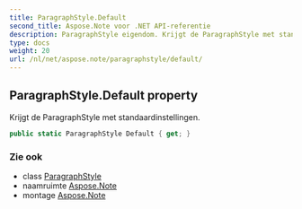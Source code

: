 ```yaml
---
title: ParagraphStyle.Default
second_title: Aspose.Note voor .NET API-referentie
description: ParagraphStyle eigendom. Krijgt de ParagraphStyle met standaardinstellingen.
type: docs
weight: 20
url: /nl/net/aspose.note/paragraphstyle/default/
---
```

## ParagraphStyle.Default property

Krijgt de ParagraphStyle met standaardinstellingen.

```csharp
public static ParagraphStyle Default { get; }
```

### Zie ook

* class [ParagraphStyle](../)
* naamruimte [Aspose.Note](../../paragraphstyle/)
* montage [Aspose.Note](../../../)


